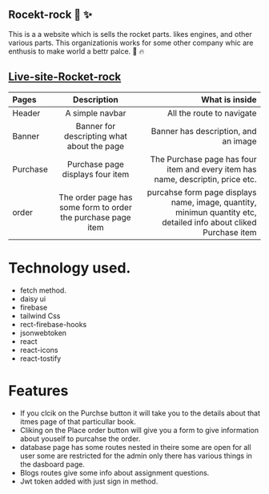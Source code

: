 ## Rocekt-rock 🚀 ✨

This is a a website which is sells the rocket parts. likes engines, and other various parts. This organizationis works for some other company whic are enthusis to make world a bettr palce. 📗 🔥 

## [Live-site-Rocket-rock](https://rocket-rock-cce05.web.app/)




| Pages      | Description | What is inside  |
| :---        |    :----:   |          ---: |
| Header      | A simple navbar | All the route to navigate   |
| Banner   |  Banner for descripting what about the page | Banner has description, and an image   |
| Purchase   | Purchase page displays four item  | The Purchase page has four item and every item has name, descriptin, price etc.   |
| order      | The order page has some form to order the purchase page item| purcahse form page displays name, image, quantity, minimun quantity etc, detailed info about cliked Purchase item  |



# Technology used.
- fetch method. 
- daisy ui
- firebase
- tailwind Css
- rect-firebase-hooks
- jsonwebtoken
- react
- react-icons
- react-tostify 

# Features 
- If you clcik on the Purchse button it will take you to the details about that itmes page of that particullar book.
- Cliking on the Place order button will give you a form to give information about youself to purcahse the order.
- database page has some routes nested in theire some are open for all user some are restricted for the admin only there has various things in the dasboard page.
- Blogs routes give some info about assignment questions. 
- Jwt token added with just sign in method. 
